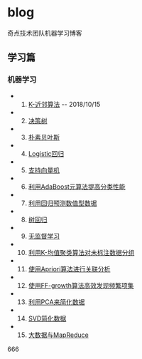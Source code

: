 # blog
奇点技术团队机器学习博客

## 学习篇
### 机器学习
- 1. [K-近邻算法]() -- 2018/10/15
- 2. [决策树]()
- 3. [朴素贝叶斯]()
- 4. [Logistic回归]()
- 5. [支持向量机]()
- 6. [利用AdaBoost元算法提高分类性能]()
- 7. [利用回归预测数值型数据]()
- 8. [树回归]()
- 9. [无监督学习]()
- 10. [利用K-均值聚类算法对未标注数据分组]()
- 11. [使用Apriori算法进行关联分析]()
- 12. [使用FF-growth算法高效发现频繁项集]()
- 13. [利用PCA来简化数据]()
- 14. [SVD简化数据]()
- 15. [大数据与MapReduce]()


666
